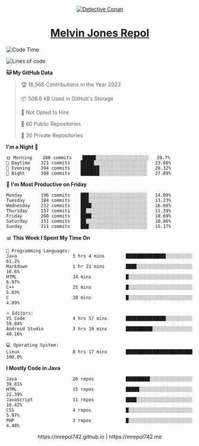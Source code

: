 <p align="center">

<a href="https://mrepol742.github.io">
  <img alt="Detective Conan" src="https://mrepol742-gif-randomizer.vercel.app/api/" /> 
  </a> 
<h1 align="center"><a href="https://mrepol742.github.io/">Melvin Jones Repol</a></h1>
</p>

[comment]: <> (This is a automated generated Data from github action workflow)
[comment]: <> (START OF GENERATED DATA)

<!--START_SECTION:waka-->
![Code Time](http://img.shields.io/badge/Code%20Time-748%20hrs%2033%20mins-blue)

![Lines of code](https://img.shields.io/badge/From%20Hello%20World%20I%27ve%20Written-237%20Thousand%20lines%20of%20code-blue)

**🐱 My GitHub Data** 

> 🏆 18,568 Contributions in the Year 2022
 > 
> 📦 508.6 kB Used in GitHub's Storage 
 > 
> 🚫 Not Opted to Hire
 > 
> 📜 60 Public Repositories 
 > 
> 🔑 20 Private Repositories  
 > 
**I'm a Night 🦉** 

```text
🌞 Morning    288 commits    █████░░░░░░░░░░░░░░░░░░░░   20.7% 
🌆 Daytime    321 commits    █████░░░░░░░░░░░░░░░░░░░░   23.08% 
🌃 Evening    394 commits    ███████░░░░░░░░░░░░░░░░░░   28.32% 
🌙 Night      388 commits    ███████░░░░░░░░░░░░░░░░░░   27.89%

```
📅 **I'm Most Productive on Friday** 

```text
Monday       196 commits    ███░░░░░░░░░░░░░░░░░░░░░░   14.09% 
Tuesday      184 commits    ███░░░░░░░░░░░░░░░░░░░░░░   13.23% 
Wednesday    232 commits    ████░░░░░░░░░░░░░░░░░░░░░   16.68% 
Thursday     157 commits    ██░░░░░░░░░░░░░░░░░░░░░░░   11.29% 
Friday       260 commits    ████░░░░░░░░░░░░░░░░░░░░░   18.69% 
Saturday     151 commits    ██░░░░░░░░░░░░░░░░░░░░░░░   10.86% 
Sunday       211 commits    ███░░░░░░░░░░░░░░░░░░░░░░   15.17%

```


📊 **This Week I Spent My Time On** 

```text
💬 Programming Languages: 
Java                     5 hrs 4 mins        ███████████████░░░░░░░░░░   61.2% 
Markdown                 1 hr 22 mins        ████░░░░░░░░░░░░░░░░░░░░░   16.6% 
HTML                     34 mins             █░░░░░░░░░░░░░░░░░░░░░░░░   6.97% 
C++                      25 mins             █░░░░░░░░░░░░░░░░░░░░░░░░   5.03% 
C                        20 mins             █░░░░░░░░░░░░░░░░░░░░░░░░   4.09%

🔥 Editors: 
VS Code                  4 hrs 57 mins       ███████████████░░░░░░░░░░   59.84% 
Android Studio           3 hrs 19 mins       ██████████░░░░░░░░░░░░░░░   40.16%

💻 Operating System: 
Linux                    8 hrs 17 mins       █████████████████████████   100.0%

```

**I Mostly Code in Java** 

```text
Java                     26 repos            █████████░░░░░░░░░░░░░░░░   38.81% 
HTML                     15 repos            █████░░░░░░░░░░░░░░░░░░░░   22.39% 
JavaScript               11 repos            ████░░░░░░░░░░░░░░░░░░░░░   16.42% 
CSS                      4 repos             █░░░░░░░░░░░░░░░░░░░░░░░░   5.97% 
PHP                      3 repos             █░░░░░░░░░░░░░░░░░░░░░░░░   4.48%

```



<!--END_SECTION:waka-->

[comment]: <> (END OF GENERATED DATA)

<p align="center"> https://mrepol742.github.io | https://mrepol742.me </p>
